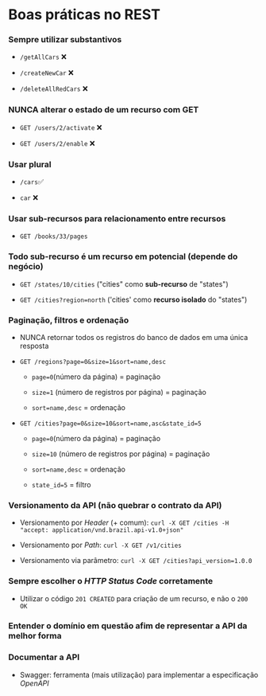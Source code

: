 # Boas práticas no REST

### Sempre utilizar substantivos

* `/getAllCars` ❌

* `/createNewCar` ❌

* `/deleteAllRedCars` ❌

### NUNCA alterar o estado de um recurso com GET

* `GET /users/2/activate` ❌

* `GET /users/2/enable` ❌

### Usar plural

* `/cars`✅

* `car` ❌

### Usar sub-recursos para relacionamento entre recursos

* `GET /books/33/pages`

### Todo sub-recurso é um recurso em potencial (depende do negócio)

* `GET /states/10/cities` ("cities" como **sub-recurso** de "states")

* `GET /cities?region=north` ('cities' como **recurso isolado** do "states")

### Paginação, filtros e ordenação

* NUNCA retornar todos os registros do banco de dados em uma única resposta

* `GET /regions?page=0&size=1&sort=name,desc`

  * `page=0`(número da página) = paginação

  * `size=1` (número de registros por página) = paginação

  * `sort=name,desc` = ordenação

* `GET /cities?page=0&size=10&sort=name,asc&state_id=5`

  * `page=0`(número da página) = paginação

  * `size=10` (número de registros por página) = paginação

  * `sort=name,desc` = ordenação

  * `state_id=5` = filtro

### Versionamento da API (não quebrar o contrato da API)

* Versionamento por *Header* (+ comum): `curl -X GET /cities -H "accept: application/vnd.brazil.api-v1.0+json"`

* Versionamento por *Path*: `curl -X GET /v1/cities`

* Versionamento via parâmetro: `curl -X GET /cities?api_version=1.0.0`

### Sempre escolher o  *HTTP Status Code* corretamente

* Utilizar o código `201 CREATED` para criação de um recurso, e não o `200 OK`

### Entender o domínio em questão afim de representar a API da melhor forma

### Documentar a API 

* Swagger: ferramenta (mais utilização) para implementar a especificação *OpenAPI*